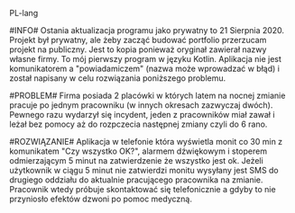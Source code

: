 PL-lang

#INFO#
Ostania aktualizacja programu jako prywatny to 21 Sierpnia 2020. Projekt był prywatny, ale żeby zacząć budować portfolio przerzucam projekt na publiczny. Jest to kopia ponieważ oryginał zawierał nazwy własne firmy. To mój pierwszy program w języku Kotlin. Aplikacja nie jest komunikatorem a "powiadamiczem" (nazwa może wprowadzać w błąd) i został napisany w celu rozwiązania poniższego problemu.

#PROBLEM#
Firma posiada 2 placówki w których latem na nocnej zmianie pracuje po jednym pracowniku (w innych okresach zazwyczaj dwóch). Pewnego razu wydarzył się incydent, jeden z pracowników miał zawał i leżał bez pomocy aż do rozpczecia następnej zmiany czyli do 6 rano.

#ROZWIĄZANIE#
Aplikacja w telefonie która wyświetla monit co 30 min z komunikatem "Czy wszystko OK?", alarmem dźwiękowym i stoperem odmierzającym 5 minut na zatwierdzenie że wszystko jest ok. Jeżeli użytkownik w ciągu 5 minut nie zatwierdzi monitu wysyłany jest SMS do drugiego oddziału do aktualnie pracującego pracownika na zmianie. Pracownik wtedy próbuje skontaktować się telefonicznie a gdyby to nie przyniosło efektów dzwoni po pomoc medyczną.
